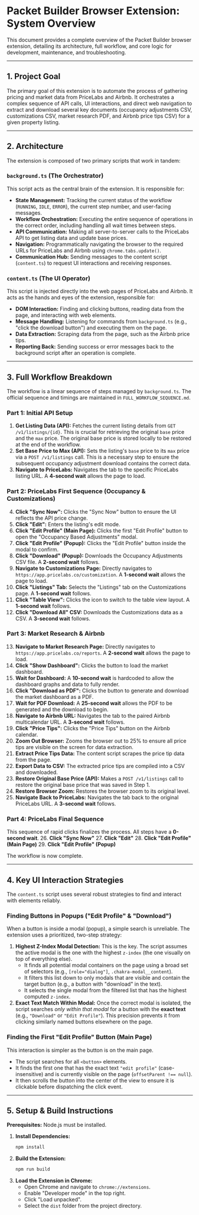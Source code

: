 # Packet Builder Browser Extension: System Overview

This document provides a complete overview of the Packet Builder browser extension, detailing its architecture, full workflow, and core logic for development, maintenance, and troubleshooting.

---

## 1. Project Goal

The primary goal of this extension is to automate the process of gathering pricing and market data from PriceLabs and Airbnb. It orchestrates a complex sequence of API calls, UI interactions, and direct web navigation to extract and download several key documents (occupancy adjustments CSV, customizations CSV, market research PDF, and Airbnb price tips CSV) for a given property listing.

---

## 2. Architecture

The extension is composed of two primary scripts that work in tandem:

### `background.ts` (The Orchestrator)
This script acts as the central brain of the extension. It is responsible for:
- **State Management:** Tracking the current status of the workflow (`RUNNING`, `IDLE`, `ERROR`), the current step number, and user-facing messages.
- **Workflow Orchestration:** Executing the entire sequence of operations in the correct order, including handling all wait times between steps.
- **API Communication:** Making all server-to-server calls to the PriceLabs API to get listing data and update base prices.
- **Navigation:** Programmatically navigating the browser to the required URLs for PriceLabs and Airbnb using `chrome.tabs.update()`.
- **Communication Hub:** Sending messages to the content script (`content.ts`) to request UI interactions and receiving responses.

### `content.ts` (The UI Operator)
This script is injected directly into the web pages of PriceLabs and Airbnb. It acts as the hands and eyes of the extension, responsible for:
- **DOM Interaction:** Finding and clicking buttons, reading data from the page, and interacting with web elements.
- **Message Handling:** Listening for commands from `background.ts` (e.g., "click the download button") and executing them on the page.
- **Data Extraction:** Scraping data from the page, such as the Airbnb price tips.
- **Reporting Back:** Sending success or error messages back to the background script after an operation is complete.

---

## 3. Full Workflow Breakdown

The workflow is a linear sequence of steps managed by `background.ts`. The official sequence and timings are maintained in `FULL_WORKFLOW_SEQUENCE.md`.

### Part 1: Initial API Setup
1.  **Get Listing Data (API):** Fetches the current listing details from `GET /v1/listings/{id}`. This is crucial for retrieving the original `base` price and the `max` price. The original base price is stored locally to be restored at the end of the workflow.
2.  **Set Base Price to Max (API):** Sets the listing's `base` price to its `max` price via a `POST /v1/listings` call. This is a necessary step to ensure the subsequent occupancy adjustment download contains the correct data.
3.  **Navigate to PriceLabs:** Navigates the tab to the specific PriceLabs listing URL. A **4-second wait** allows the page to load.

### Part 2: PriceLabs First Sequence (Occupancy & Customizations)
4.  **Click "Sync Now":** Clicks the "Sync Now" button to ensure the UI reflects the API price change.
5.  **Click "Edit":** Enters the listing's edit mode.
6.  **Click "Edit Profile" (Main Page):** Clicks the first "Edit Profile" button to open the "Occupancy Based Adjustments" modal.
7.  **Click "Edit Profile" (Popup):** Clicks the "Edit Profile" button inside the modal to confirm.
8.  **Click "Download" (Popup):** Downloads the Occupancy Adjustments CSV file. A **2-second wait** follows.
9.  **Navigate to Customizations Page:** Directly navigates to `https://app.pricelabs.co/customization`. A **1-second wait** allows the page to load.
10. **Click "Listings" Tab:** Selects the "Listings" tab on the Customizations page. A **1-second wait** follows.
11. **Click "Table View":** Clicks the icon to switch to the table view layout. A **1-second wait** follows.
12. **Click "Download All" CSV:** Downloads the Customizations data as a CSV. A **3-second wait** follows.

### Part 3: Market Research & Airbnb
13. **Navigate to Market Research Page:** Directly navigates to `https://app.pricelabs.co/reports`. A **2-second wait** allows the page to load.
14. **Click "Show Dashboard":** Clicks the button to load the market dashboard.
15. **Wait for Dashboard:** A **10-second wait** is hardcoded to allow the dashboard graphs and data to fully render.
16. **Click "Download as PDF":** Clicks the button to generate and download the market dashboard as a PDF.
17. **Wait for PDF Download:** A **25-second wait** allows the PDF to be generated and the download to begin.
18. **Navigate to Airbnb URL:** Navigates the tab to the paired Airbnb multicalendar URL. A **3-second wait** follows.
19. **Click "Price Tips":** Clicks the "Price Tips" button on the Airbnb calendar.
20. **Zoom Out Browser:** Zooms the browser out to 25% to ensure all price tips are visible on the screen for data extraction.
21. **Extract Price Tips Data:** The content script scrapes the price tip data from the page.
22. **Export Data to CSV:** The extracted price tips are compiled into a CSV and downloaded.
23. **Restore Original Base Price (API):** Makes a `POST /v1/listings` call to restore the original base price that was saved in Step 1.
24. **Restore Browser Zoom:** Restores the browser zoom to its original level.
25. **Navigate Back to PriceLabs:** Navigates the tab back to the original PriceLabs URL. A **3-second wait** follows.

### Part 4: PriceLabs Final Sequence
This sequence of rapid clicks finalizes the process. All steps have a **0-second wait**.
26. **Click "Sync Now"**
27. **Click "Edit"**
28. **Click "Edit Profile" (Main Page)**
29. **Click "Edit Profile" (Popup)**

The workflow is now complete.

---

## 4. Key UI Interaction Strategies

The `content.ts` script uses several robust strategies to find and interact with elements reliably.

### Finding Buttons in Popups ("Edit Profile" & "Download")

When a button is inside a modal (popup), a simple search is unreliable. The extension uses a prioritized, two-step strategy:

1.  **Highest Z-Index Modal Detection:** This is the key. The script assumes the active modal is the one with the highest `z-index` (the one visually on top of everything else).
    *   It finds all potential modal containers on the page using a broad set of selectors (e.g., `[role="dialog"]`, `.chakra-modal__content`).
    *   It filters this list down to only modals that are visible and contain the target button (e.g., a button with "download" in the text).
    *   It selects the single modal from the filtered list that has the highest computed `z-index`.
2.  **Exact Text Match Within Modal:** Once the correct modal is isolated, the script searches *only within that modal* for a button with the **exact text** (e.g., `"Download"` or `"Edit Profile"`). This precision prevents it from clicking similarly named buttons elsewhere on the page.

### Finding the First "Edit Profile" Button (Main Page)

This interaction is simpler as the button is on the main page.
- The script searches for all `<button>` elements.
- It finds the first one that has the exact text `"edit profile"` (case-insensitive) and is currently visible on the page (`offsetParent !== null`).
- It then scrolls the button into the center of the view to ensure it is clickable before dispatching the click event.

---

## 5. Setup & Build Instructions

**Prerequisites:** Node.js must be installed.

1.  **Install Dependencies:**
    ```bash
    npm install
    ```
2.  **Build the Extension:**
    ```bash
    npm run build
    ```
3.  **Load the Extension in Chrome:**
    *   Open Chrome and navigate to `chrome://extensions`.
    *   Enable "Developer mode" in the top right.
    *   Click "Load unpacked".
    *   Select the `dist` folder from the project directory.
